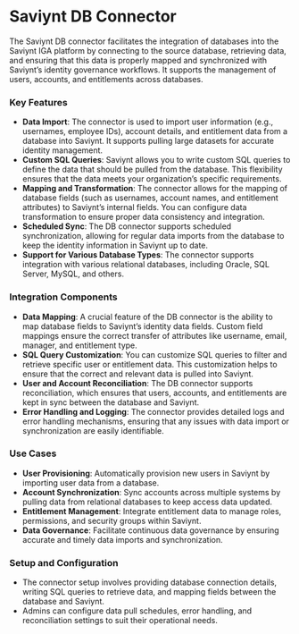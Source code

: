 # Saviynt DB Connector


The Saviynt DB connector facilitates the integration of databases into the Saviynt IGA platform by connecting to the source database, retrieving data, and ensuring that this data is properly mapped and synchronized with Saviynt’s identity governance workflows. It supports the management of users, accounts, and entitlements across databases.

### Key Features
- **Data Import**: The connector is used to import user information (e.g., usernames, employee IDs), account details, and entitlement data from a database into Saviynt. It supports pulling large datasets for accurate identity management.
- **Custom SQL Queries**: Saviynt allows you to write custom SQL queries to define the data that should be pulled from the database. This flexibility ensures that the data meets your organization’s specific requirements.
- **Mapping and Transformation**: The connector allows for the mapping of database fields (such as usernames, account names, and entitlement attributes) to Saviynt’s internal fields. You can configure data transformation to ensure proper data consistency and integration.
- **Scheduled Sync**: The DB connector supports scheduled synchronization, allowing for regular data imports from the database to keep the identity information in Saviynt up to date.
- **Support for Various Database Types**: The connector supports integration with various relational databases, including Oracle, SQL Server, MySQL, and others.

### Integration Components
- **Data Mapping**: A crucial feature of the DB connector is the ability to map database fields to Saviynt’s identity data fields. Custom field mappings ensure the correct transfer of attributes like username, email, manager, and entitlement type.
- **SQL Query Customization**: You can customize SQL queries to filter and retrieve specific user or entitlement data. This customization helps to ensure that the correct and relevant data is pulled into Saviynt.
- **User and Account Reconciliation**: The DB connector supports reconciliation, which ensures that users, accounts, and entitlements are kept in sync between the database and Saviynt.
- **Error Handling and Logging**: The connector provides detailed logs and error handling mechanisms, ensuring that any issues with data import or synchronization are easily identifiable.

### Use Cases
- **User Provisioning**: Automatically provision new users in Saviynt by importing user data from a database.
- **Account Synchronization**: Sync accounts across multiple systems by pulling data from relational databases to keep access data updated.
- **Entitlement Management**: Integrate entitlement data to manage roles, permissions, and security groups within Saviynt.
- **Data Governance**: Facilitate continuous data governance by ensuring accurate and timely data imports and synchronization.

### Setup and Configuration
- The connector setup involves providing database connection details, writing SQL queries to retrieve data, and mapping fields between the database and Saviynt.
- Admins can configure data pull schedules, error handling, and reconciliation settings to suit their operational needs.